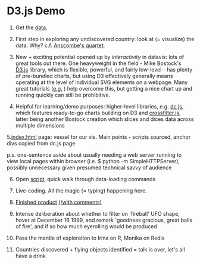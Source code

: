 D3.js Demo
=====================================

1. Get the [data](http://www.infochimps.com/datasets/60000-documented-ufo-sightings-with-text-descriptions-and-metada).

2. First step in exploring any undiscovered country: look at (= visualize) the data. Why? c.f. [Anscombe's quartet](http://en.wikipedia.org/wiki/Anscombe's_quartet).

3. New + exciting potential opened up by *interactivity* in datavis: lots of great tools out there. One heavyweight in the field - Mike Bostock's [D3.js](http://d3js.org/) library, which is flexible, powerful, and fairly low-level - has plenty of pre-bundled charts, but using D3 effectively generally means operating at the level of individual SVG elements on a webpage. Many great tutorials ([e.g.](https://github.com/alignedleft/strata-d3-tutorial/raw/master/Strata%202013%20Slides.pdf) ) help overcome this, but getting a nice chart up and running quickly can still be prohibitive.

4. Helpful for learning/demo purposes: higher-level libraries, e.g. [dc.js](http://nickqizhu.github.io/dc.js/), which features ready-to-go charts building on D3 and [crossfilter.js](http://square.github.io/crossfilter/), latter being another Bostock creation which slices and dices data across multiple dimensions

5.[index.html](https://github.com/BerlinGeekettes/Undiscovered-Country/blob/master/demos/D3.js/index.html) page: vessel for our vis. Main points - scripts sourced, anchor divs copied from dc.js page

p.s. one-sentence aside about usually needing a web server running to view local pages within browser (i.e. $ python -m SimpleHTTPServer), possibly unnecessary given presumed technical savvy of audience

6. Open [script](https://github.com/BerlinGeekettes/Undiscovered-Country/blob/master/demos/D3.js/CODEMOTION.UFO.VIS.js), quick walk through data-loading commands

7. Live-coding. All the magic (= typing) happening here.

8. [Finished product](https://github.com/BerlinGeekettes/Undiscovered-Country/blob/master/demos/D3.js/CODEMOTION.UFO.VIS.DONE.js) [(/with comments)](https://github.com/BerlinGeekettes/Undiscovered-Country/blob/master/demos/D3.js/CODEMOTION.UFO.VIS.DONE.COMMENTED.js)

9. Intense deliberation about whether to filter on 'fireball' UFO shape, hover at December 16 1999, and remark 'goodness gracious, great balls of fire', and if so how much eyerolling would be produced

10. Pass the mantle of exploration to Irina on R, Monika on Redis

11. Countries discovered + flying objects identified = talk is over, let's all have a drink

